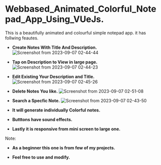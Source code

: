 # Webbased_Animated_Colorful_Notepad_App_Using_VUeJs.
This is a beautifully animated and colourful simple notepad app. 
it has follwing feautes.

* **Create Notes With Title And Description.**
![Screenshot from 2023-09-07 02-44-44](https://github.com/AR1Ablock/Webbased_Animated_Colorful_Notepad_App/assets/78879680/74e200fc-2844-40c4-b313-ef56402badb9)

* **Tap on Description to View in large page.**
![Screenshot from 2023-09-07 02-44-23](https://github.com/AR1Ablock/Webbased_Animated_Colorful_Notepad_App/assets/78879680/90705047-2142-4ee0-aef6-8047e87c0eef)

* **Edit Existing Your Description and Title.**
![Screenshot from 2023-09-07 02-45-26](https://github.com/AR1Ablock/Webbased_Animated_Colorful_Notepad_App/assets/78879680/b0c11308-8c98-4be5-9da1-498e4437b4ab)

* **Delete Notes You like.**
![Screenshot from 2023-09-07 02-51-08](https://github.com/AR1Ablock/Webbased_Animated_Colorful_Notepad_App/assets/78879680/cd4e6186-c023-4480-929c-219f9b146364)

* **Search a Specfic Note.**
![Screenshot from 2023-09-07 02-43-50](https://github.com/AR1Ablock/Webbased_Animated_Colorful_Notepad_App/assets/78879680/6e0a9e08-fa8e-4fce-9b0f-4e9a7bbec478)

* **It will generate individually Colorful notes.**

* **Butttons have sound effects.**

* **Lastly it is responsive from mini screen to large one.**

Note:
* **As a beginner this one is from few of my projects.**

* **Feel free to use and modify.**
